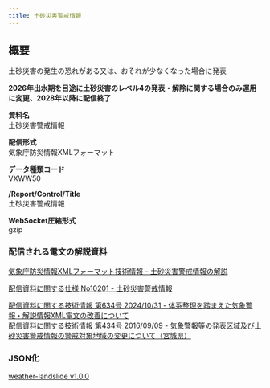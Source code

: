 ```yaml
---
title: 土砂災害警戒情報
---
```


## 概要

土砂災害の発生の恐れがある又は、おそれが少なくなった場合に発表

**2026年出水期を目途に土砂災害のレベル4の発表・解除に関する場合のみ運用に変更、2028年以降に配信終了**

**資料名** <br/>
土砂災害警戒情報

**配信形式** <br/>
気象庁防災情報XMLフォーマット

**データ種類コード** <br/>
VXWW50

**/Report/Control/Title** <br/>
土砂災害警戒情報

**WebSocket圧縮形式** <br/>
gzip

### 配信される電文の解説資料

[気象庁防災情報XMLフォーマット技術情報 - 土砂災害警戒情報の解説](https://dmdata.jp/docs/jma/manual/0271-0271.pdf)

[配信資料に関する仕様 No10201 - 土砂災害警戒情報](https://www.data.jma.go.jp/suishin/shiyou/pdf/no10201)

[配信資料に関する技術情報 第634号 2024/10/31 - 体系整理を踏まえた気象警報・解説情報XML電文の改善について](https://dmdata.jp/docs/jma/technical/634.pdf) <br/>
[配信資料に関する技術情報 第434号 2016/09/09 - 気象警報等の発表区域及び土砂災害警戒情報の警戒対象地域の変更について（宮城県）](https://dmdata.jp/docs/jma/technical/434.pdf)

### JSON化

[weather-landslide v1.0.0](/docs/reference/conversion/json/schema/weather-landslide.md)
